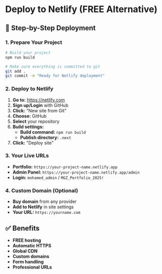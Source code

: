 # Deploy to Netlify (FREE Alternative)

## 🚀 Step-by-Step Deployment

### 1. Prepare Your Project
```bash
# Build your project
npm run build

# Make sure everything is committed to git
git add .
git commit -m "Ready for Netlify deployment"
```

### 2. Deploy to Netlify
1. **Go to:** https://netlify.com
2. **Sign up/Login** with GitHub
3. **Click:** "New site from Git"
4. **Choose:** GitHub
5. **Select** your repository
6. **Build settings:**
   - **Build command:** `npm run build`
   - **Publish directory:** `.next`
7. **Click:** "Deploy site"

### 3. Your Live URLs
- **Portfolio:** `https://your-project-name.netlify.app`
- **Admin Panel:** `https://your-project-name.netlify.app/admin`
- **Login:** `mohamed_admin` / `MGZ_Portfolio_2025!`

### 4. Custom Domain (Optional)
- **Buy domain** from any provider
- **Add to Netlify** in site settings
- **Your URL:** `https://yourname.com`

## ✅ Benefits
- **FREE hosting**
- **Automatic HTTPS**
- **Global CDN**
- **Custom domains**
- **Form handling**
- **Professional URLs** 
